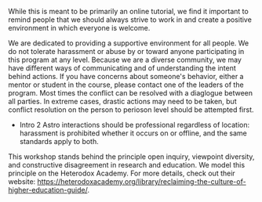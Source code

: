 While this is meant to be primarily an online tutorial, we find it important to remind people that we should always strive to work in and create a positive environment in which everyone is welcome.

We are dedicated to providing a supportive environment for all people. We do not tolerate harassment or abuse by or toward anyone participating in this program at any level.  Because we are a diverse community, we may have different ways of communicating and of understanding the intent behind actions. If you have concerns about someone's behavior, either a mentor or student in the course, please contact one of the leaders of the program. Most times the conflict can be resolved with a diaglogue between all parties. In extreme cases, drastic actions may need to be taken, but conflict resolution on the person to perioson level should be attempted first. 

* Intro 2 Astro interactions should be professional regardless of location: harassment is prohibited whether it occurs on or offline, and the same standards apply to both.

This workshop stands behind the principle open inquiry, viewpoint diversity, and constructive disagreement in research and education. We model this principle on the Heterodox Academy. For more details, check out their website: https://heterodoxacademy.org/library/reclaiming-the-culture-of-higher-education-guide/.
